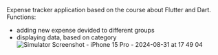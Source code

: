Expense tracker application based on the course about Flutter and Dart.
Functions:
- adding new expense devided to different groups
- displaying data, based on category
![Simulator Screenshot - iPhone 15 Pro - 2024-08-31 at 17 49 04](https://github.com/user-attachments/assets/ec688d74-54ad-40c2-a4e1-d920c44c2775)
